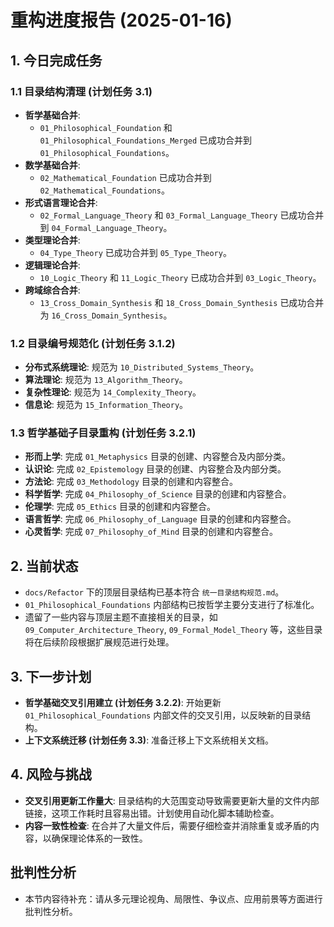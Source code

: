 # 重构进度报告 (2025-01-16)

## 1. 今日完成任务

### 1.1 目录结构清理 (计划任务 3.1)

- **哲学基础合并**:
  - `01_Philosophical_Foundation` 和 `01_Philosophical_Foundations_Merged` 已成功合并到 `01_Philosophical_Foundations`。
- **数学基础合并**:
  - `02_Mathematical_Foundation` 已成功合并到 `02_Mathematical_Foundations`。
- **形式语言理论合并**:
  - `02_Formal_Language_Theory` 和 `03_Formal_Language_Theory` 已成功合并到 `04_Formal_Language_Theory`。
- **类型理论合并**:
  - `04_Type_Theory` 已成功合并到 `05_Type_Theory`。
- **逻辑理论合并**:
  - `10_Logic_Theory` 和 `11_Logic_Theory` 已成功合并到 `03_Logic_Theory`。
- **跨域综合合并**:
  - `13_Cross_Domain_Synthesis` 和 `18_Cross_Domain_Synthesis` 已成功合并为 `16_Cross_Domain_Synthesis`。

### 1.2 目录编号规范化 (计划任务 3.1.2)

- **分布式系统理论**: 规范为 `10_Distributed_Systems_Theory`。
- **算法理论**: 规范为 `13_Algorithm_Theory`。
- **复杂性理论**: 规范为 `14_Complexity_Theory`。
- **信息论**: 规范为 `15_Information_Theory`。

### 1.3 哲学基础子目录重构 (计划任务 3.2.1)

- **形而上学**: 完成 `01_Metaphysics` 目录的创建、内容整合及内部分类。
- **认识论**: 完成 `02_Epistemology` 目录的创建、内容整合及内部分类。
- **方法论**: 完成 `03_Methodology` 目录的创建和内容整合。
- **科学哲学**: 完成 `04_Philosophy_of_Science` 目录的创建和内容整合。
- **伦理学**: 完成 `05_Ethics` 目录的创建和内容整合。
- **语言哲学**: 完成 `06_Philosophy_of_Language` 目录的创建和内容整合。
- **心灵哲学**: 完成 `07_Philosophy_of_Mind` 目录的创建和内容整合。

## 2. 当前状态

- `docs/Refactor` 下的顶层目录结构已基本符合 `统一目录结构规范.md`。
- `01_Philosophical_Foundations` 内部结构已按哲学主要分支进行了标准化。
- 遗留了一些内容与顶层主题不直接相关的目录，如 `09_Computer_Architecture_Theory`, `09_Formal_Model_Theory` 等，这些目录将在后续阶段根据扩展规范进行处理。

## 3. 下一步计划

- **哲学基础交叉引用建立 (计划任务 3.2.2)**: 开始更新 `01_Philosophical_Foundations` 内部文件的交叉引用，以反映新的目录结构。
- **上下文系统迁移 (计划任务 3.3)**: 准备迁移上下文系统相关文档。

## 4. 风险与挑战

- **交叉引用更新工作量大**: 目录结构的大范围变动导致需要更新大量的文件内部链接，这项工作耗时且容易出错。计划使用自动化脚本辅助检查。
- **内容一致性检查**: 在合并了大量文件后，需要仔细检查并消除重复或矛盾的内容，以确保理论体系的一致性。

## 批判性分析

- 本节内容待补充：请从多元理论视角、局限性、争议点、应用前景等方面进行批判性分析。
